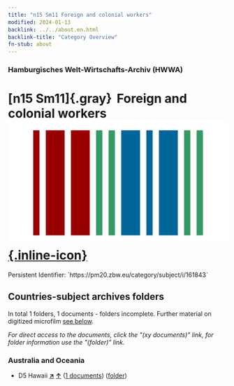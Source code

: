 ```yaml
---
title: "n15 Sm11 Foreign and colonial workers"
modified: 2024-01-13
backlink: ../../about.en.html
backlink-title: "Category Overview"
fn-stub: about
---
```


### Hamburgisches Welt-Wirtschafts-Archiv (HWWA)

# [n15 Sm11]{.gray}&#8201; Foreign and colonial workers &#160; [![Wikidata](/images/Wikidata-logo.svg "Wikidata"){.inline-icon}](http://www.wikidata.org/entity/Q104710720)

<div class="hint">Persistent Identifier: `https://pm20.zbw.eu/category/subject/i/161843`</div>







## Countries-subject archives folders







In total 1 folders, 1 documents - folders incomplete. Further material on digitized microfilm [see below](#filmsections).

_For direct access to the documents, click the "(xy documents)" link, for folder information use the "(folder)" link._



### Australia and Oceania

- D5 Hawaii [**&nearr;**](../../../geo/i/141595/about.en.html "Hawaii (all folders)") [**&uarr;**](../../../geo/about.en.html#D5 "Country category system") (<a href="https://pm20.zbw.eu/iiifview/folder/sh/141595,161843" title="about: Hawaii : Foreign and colonial workers" target="_blank">1 documents</a>) ([folder](../../../../folder/sh/1415xx/141595/1618xx/161843/about.en.html))



<a id="filmsections" />













